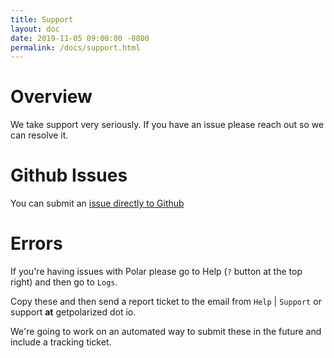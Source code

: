 ```yaml
---
title: Support
layout: doc
date: 2019-11-05 09:00:00 -0800
permalink: /docs/support.html
---
```


# Overview

We take support very seriously.  If you have an issue please reach out so we can resolve it.    

# Github Issues

You can submit an [issue directly to Github](https://github.com/burtonator/polar-bookshelf/issues)

# Errors

If you're having issues with Polar please go to Help (```?``` button at the top right) and then go to ```Logs```.

Copy these and then send a report ticket to the email from ```Help``` | ```Support``` or support __at__ getpolarized dot io.

We're going to work on an automated way to submit these in the future and include a tracking ticket.
